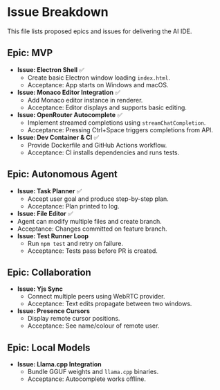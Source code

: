 # Issue Breakdown

This file lists proposed epics and issues for delivering the AI IDE.

## Epic: MVP
- **Issue: Electron Shell** ✅
  - Create basic Electron window loading `index.html`.
  - Acceptance: App starts on Windows and macOS.
- **Issue: Monaco Editor Integration** ✅
  - Add Monaco editor instance in renderer.
  - Acceptance: Editor displays and supports basic editing.
- **Issue: OpenRouter Autocomplete** ✅
  - Implement streamed completions using `streamChatCompletion`.
  - Acceptance: Pressing Ctrl+Space triggers completions from API.
- **Issue: Dev Container & CI** ✅
  - Provide Dockerfile and GitHub Actions workflow.
  - Acceptance: CI installs dependencies and runs tests.

## Epic: Autonomous Agent
- **Issue: Task Planner** ✅
  - Accept user goal and produce step-by-step plan.
  - Acceptance: Plan printed to log.
 - **Issue: File Editor** ✅
  - Agent can modify multiple files and create branch.
  - Acceptance: Changes committed on feature branch.
- **Issue: Test Runner Loop**
  - Run `npm test` and retry on failure.
  - Acceptance: Tests pass before PR is created.

## Epic: Collaboration
- **Issue: Yjs Sync**
  - Connect multiple peers using WebRTC provider.
  - Acceptance: Text edits propagate between two windows.
- **Issue: Presence Cursors**
  - Display remote cursor positions.
  - Acceptance: See name/colour of remote user.

## Epic: Local Models
- **Issue: Llama.cpp Integration**
  - Bundle GGUF weights and `llama.cpp` binaries.
  - Acceptance: Autocomplete works offline.

